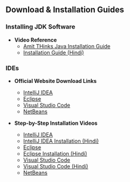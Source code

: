 

## Download & Installation Guides

### Installing JDK Software
- **Video Reference**
  - [Amit THinks Java Installation Guide](https://youtu.be/-hxCPXjYWJU?si=ID4Dixn6QzrcOdnS)
  - [Installation Guide (Hindi)](https://youtu.be/U9jM-G_hZo8?si=5k_cZR4W21Iy_wKt)

### IDEs
- **Official Website Download Links**
  - [IntelliJ IDEA](https://www.jetbrains.com/idea/download/?section=windows)
  - [Eclipse](https://www.eclipse.org/downloads/packages/installer)
  - [Visual Studio Code](https://code.visualstudio.com/download)
  - [NetBeans](https://netbeans.apache.org/front/main/download/)

- **Step-by-Step Installation Videos**
  - [IntelliJ IDEA](https://youtu.be/XlWtdqYNc60?si=B1aVxPFdAFiKfGMo)
  - [IntelliJ IDEA Installation (Hindi)](https://youtu.be/ntLJmHOJ0ME?si=RYVZ3WF38lNCs72-)
  - [Eclipse](https://youtu.be/gSprwc8MC_4?si=-o7_FKIvtTRpMOlZ)
  - [Eclipse Installation (Hindi)](https://youtu.be/FbOfNoXrevY?si=kWVMJd49xEu88Itf)
  - [Visual Studio Code](https://youtu.be/0dnVwuAHGx0?si=QHSuBFNuysL1LxXA)
  - [Visual Studio Code (Hindi)](https://youtu.be/-0X0BHLE0Dg?si=JXgfLoupUQeFckD2)
  - [NetBeans](https://youtu.be/45ng2smz_w0?si=vgSz-qCj1yUSa-8j)
